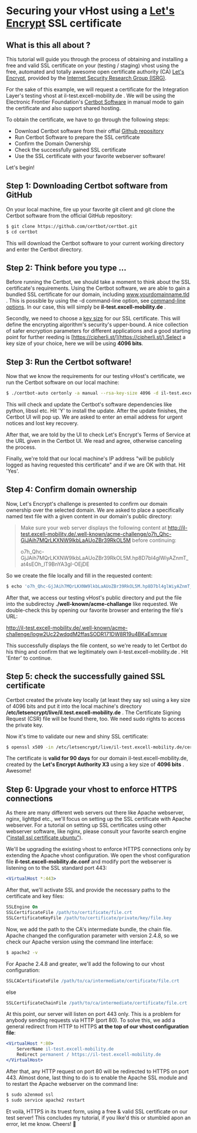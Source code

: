 Securing your vHost using a [Let's Encrypt](https://letsencrypt.org/) SSL certificate
=======================================================================================
## What is this all about ?
This tutorial will guide you through the process of obtaining and installing
a free and valid SSL certificate on your (testing / staging) vhost using the
free, automated and totally awesome open certificate authority (CA)
[Let's Encrypt](https://letsencrypt.org), provided by the 
[Internet Security Research Group (ISRG)](https://letsencrypt.org/isrg/).

For the sake of this example, we will request a certificate for the 
Integration Layer's testing vhost at il-test.excell-mobility.de . We will be
using the Electronic Frontier Foundation's [Certbot Software](https://certbot.eff.org/docs/using.html#manual)
in manual mode to gain the certificate and also support shared hosting.

To obtain the certificate, we have to go through the following steps:

- Download Certbot software from their offial [Github repository](https://github.com/certbot/certbot)
- Run Certbot Software to prepare the SSL certificate
- Confirm the Domain Ownership
- Check the successfully gained SSL certificate
- Use the SSL certificate with your favorite webserver software!

Let's begin!

## Step 1: Downloading Certbot software from GitHub
On your local machine, fire up your favorite git client and git clone the Certbot software from the
official GitHub repository:

```bash
$ git clone https://github.com/certbot/certbot.git
$ cd certbot
```

This will download the Certbot software to your current working directory
and enter the Certbot directory.

## Step 2: Think before you type ...
Before running the Certbot, we should take a moment to think about the 
SSL certificate's requirements. Using the Certbot software, we are able to gain
a bundled SSL certificate for our domain, including www.yourdomainname.tld .
This is possible by using the -d command-line option, see [command-line options](https://certbot.eff.org/docs/using.html#command-line).
In our case, this will simply be **il-test.excell-mobility.de** .

Secondly, we need to choose a [key size](https://en.wikipedia.org/wiki/Key_size) for our SSL certificate. This will define
the encrypting algorithm's security's upper-bound. A nice collection of safer encryption parameters
for different applications and a good starting point for further reeding is 
[https://cipherli.st/](https://cipherli.st/).Select a key size of your choice, here we will
be using **4096 bits**.

## Step 3: Run the Certbot software!
Now that we know the requirements for our testing vHost's certificate, we run
the Certbot software on our local machine:

```bash
$ ./certbot-auto certonly -a manual --rsa-key-size 4096 -d il-test.excell-mobility.de
```

This will check and update the Certbot's software dependencies like python, libssl etc.
Hit 'Y' to install the update. After the update finishes, the Certbot UI will pop up.
We are asked to enter an email address for urgent notices and lost key recovery.

After that, we are told by the UI to check Let's Encrypt's Terms of Service at the URL given in the Certbot UI.
We read and agree, otherwise canceling the process.

Finally, we're told that our local machine's IP address "will be publicly logged
as having requested this certificate" and if we are OK with that. Hit 'Yes'.
 
## Step 4: Confirm domain ownership
Now, Let's Encrypt's challenge is presented to confirm our domain ownership
over the selected domain. We are asked to place a specifically named text file with a given content
in our domain's public directory:
 
> Make sure your web server displays the following content at
> http://il-test.excell-mobility.de/.well-known/acme-challenge/o7h_Qhc-GjJAih7MQrLKXNW9lkbLaAUoZBr39RkOL5M before continuing:
>
> o7h_Qhc-GjJAih7MQrLKXNW9lkbLaAUoZBr39RkOL5M.hp8D7bl4glWiyAZnmT_at4sEOh_lT9BnYA3gI-OEjDE

So we create the file locally and fill in the requested content:

```bash
$ echo 'o7h_Qhc-GjJAih7MQrLKXNW9lkbLaAUoZBr39RkOL5M.hp8D7bl4glWiyAZnmT_at4sEOh_lT9BnYA3gI-OEjDE' > o7h_Qhc-GjJAih7MQrLKXNW9lkbLaAUoZBr39RkOL5M
```
 
After that, we access our testing vHost's public directory and put the file
into the subdirectoy **./well-known/acme-challange** like requested. We double-check this by opening our favorite browser and entering the file's URL:

http://il-test.excell-mobility.de/.well-known/acme-challenge/logw2Uc22wdqdM2ffasSODR171DW8R19u4BKaEsmruw

This successfully displays the file content, so we're ready to let Certbot do
his thing and confirm that we legitimately own il-test.excell-mobility.de .
Hit 'Enter' to continue.

## Step 5: check the successfully gained SSL certificate
Certbot created the private key locally (at least they say so) using a key size
of 4096 bits and put it into the local machine's directory **/etc/letsencrypt/live/il.test.excell-mobility.de** .
The Certificate Signing Request (CSR) file will be found there, too.
We need sudo rights to access the private key.

Now it's time to validate our new and shiny SSL certificate:
```bash
$ openssl x509 -in /etc/letsencrypt/live/il-test.excell-mobility.de/cert.pem -text
```

The certificate is **valid for 90 days** for our domain il-test.excell-mobility.de, created
by the **Let's Encrypt Authority X3** using a key size of **4096 bits** . Awesome!


## Step 6: Upgrade your vhost to enforce HTTPS connections
As there are many different web servers out there like Apache webserver, nginx, lighttpd etc., 
we'll focus on setting up the SSL certificate with Apache webserver. For a tutorial on setting up
SSL certificates using other webserver software, like nginx, please consult your favorite
search engine (["install ssl certificate ubuntu"](https://www.google.de/?q=install%20ssl%20certificate%20ubuntu)).

We'll be upgrading the existing vhost to enforce HTTPS connections only by extending the Apache vhost configuration.
We open the vhost configuration file **il-test.excell-mobility.de.conf**
and modify port the webserver is listening on to the SSL standard port 443:

```apache
<VirtualHost *:443>
```

After that, we'll activate SSL and provide the necessary paths to the certificate and key files:

```apache
SSLEngine On
SSLCertificateFile /path/to/certificate/file.crt
SSLCertificateKeyFile /path/to/certificate/private/key/file.key
```

Now, we add the path to the CA's intermediate bundle, the chain file. Apache changed the configuration parameter with version 2.4.8,
so we check our Apache version using the command line interface:

```bash
$ apache2 -v
```

For Apache 2.4.8 and greater, we'll add the following to our vhost configuration:

```apache
SSLCACertificateFile /path/to/ca/intermediate/certificate/file.crt
```

else

```apache
SSLCertificateChainFile /path/to/ca/intermediate/certificate/file.crt
```

At this point, our server will listen on port 443 only. This is a problem for anybody sending requests via HTTP (port 80).
To solve this, we add a general redirect from HTTP to HTTPS **at the top of our vhost configuration file**:

```apache
<VirtualHost *:80>
    ServerName il-test.excell-mobility.de
    Redirect permanent / https://il-test.excell-mobility.de
</VirtualHost>
```

After that, any HTTP request on port 80 will be redirected to HTTPS on port 443. Almost done, last thing to do is to enable
the Apache SSL module and to restart the Apache webserver on the command line:

```bash
$ sudo a2enmod ssl
$ sudo service apache2 restart
```

Et voilà, HTTPS in its truest form, using a free & valid SSL certificate on our test server! This concludes my tutorial,
if you like'd this or stumbled apon an error, let me know. Cheers! 🍻

